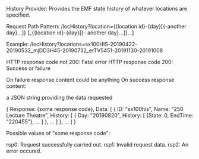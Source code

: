 History Provider: Provides the EMF state history of whatever locations are specified.

Request Path Pattern: /locHistory?location={{location id}-{day}[{-another day}...]}
[_{{location id}-{day}[{- another day}...]}...]

Example: /locHistory?locations=sx100HIS-20190422-20190532_mjDD3H45-20190732_erTV5451-20191130-20191008

HTTP response code not 200: Fatal error
HTTP response code 200: Success or failure


On failure response content could be anything
On success response content:

a JSON string providing the data requested

{
Response: {some response code},
Data: [
	{
	ID: "sx100his",
	Name: "250 Lecture Theatre",
	History: [
		{
		Day: "20190820",
		History: [
			{State: 0, EndTime: "220455"}, ...
		]
		}, ...
	]
	}, ...
]
}

Possible values of "some response code":

rsp0: Request successfully carried out.
rsp1: Invalid request data.
rsp2: An error occured.
